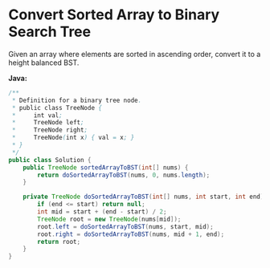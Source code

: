 # Convert Sorted Array to Binary Search Tree

Given an array where elements are sorted in ascending order, convert it to a height balanced BST.

**Java:**
```java
/**
 * Definition for a binary tree node.
 * public class TreeNode {
 *     int val;
 *     TreeNode left;
 *     TreeNode right;
 *     TreeNode(int x) { val = x; }
 * }
 */
public class Solution {
    public TreeNode sortedArrayToBST(int[] nums) {
        return doSortedArrayToBST(nums, 0, nums.length);
    }

    private TreeNode doSortedArrayToBST(int[] nums, int start, int end) {
        if (end <= start) return null;
        int mid = start + (end - start) / 2;
        TreeNode root = new TreeNode(nums[mid]);
        root.left = doSortedArrayToBST(nums, start, mid);
        root.right = doSortedArrayToBST(nums, mid + 1, end);
        return root;
    }
}
```
